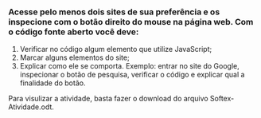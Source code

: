 ### Acesse pelo menos dois sites de sua preferência e os inspecione com o botão direito do mouse na página web. Com o código fonte aberto você deve: 

1. Verificar no código algum elemento que utilize JavaScript; 
2. Marcar alguns elementos do site; 
3. Explicar como ele se comporta. Exemplo: entrar no site do Google, inspecionar o botão de pesquisa, verificar o código e explicar qual a finalidade do botão. 

Para visulizar a atividade, basta fazer o download do arquivo Softex-Atividade.odt.